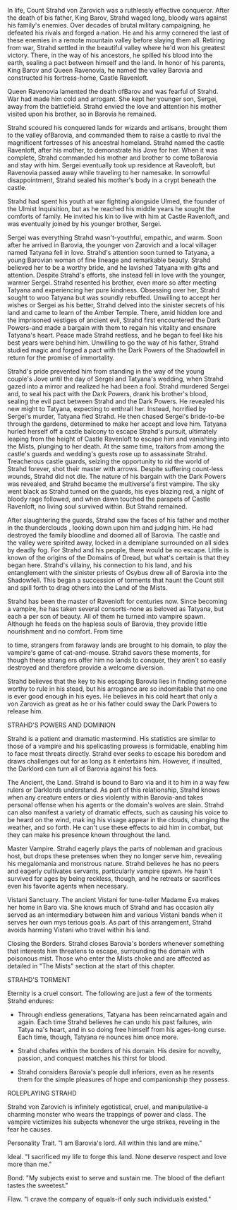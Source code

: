 In life, Count Strahd von Zarovich was a ruthlessly effective conqueror. After the death of bis father, King Barov, Strahd waged long, bloody wars against his family's enemies. Over decades of brutal military campaigning, he defeated his rivals and forged a nation. He and his army cornered the last of these enemies in a remote mountain valley before slaying them all. Retiring from war, Strahd settled in the beautiful valley where he'd won his greatest victory. There, in the way of his ancestors, he spilled his blood into the earth, sealing a pact between himself and the land. In honor of his parents, King Barov and Queen Ravenovia, he named the valley Barovia and constructed his fortress-home, Castle Ravenloft.

Queen Ravenovia lamented the death ofBarov and was fearful of Strahd. War had made him cold and arrogant. She kept her younger son, Sergei, away from the battlefield. Strahd envied the love and attention his mother visited upon his brother, so in Barovia he remained.

Strahd scoured his conquered lands for wizards and artisans, brought them to the valley ofBarovia, and commanded them to raise a castle to rival the magnificent fortresses of his ancestral homeland. Strahd named the castle Ravenloft, after his mother, to demonstrate his Jove for her. When it was complete, Strahd commanded his mother and brother to come toBarovia and stay with him. Sergei eventually took up residence at Raveoloft, but Ravenovia passed away while traveling to her namesake. In sorrowful disappointment, Strahd sealed his mother's body in a crypt beneath the castle.

Strahd had spent his youth at war fighting alongside Ulmed, the founder of the Ulmist Inquisition, but as he reached his middle years he sought the comforts of family. He invited his kin to live with him at Castle Ravenloft, and was eventually joined by his younger brother, Sergei.

Sergei was everything Strahd wasn't-youthful, empathic, and warm. Soon after he arrived in Barovia, the younger von Zarovich and a local villager named Tatyana fell in love. Strahd's attention soon turned to Tatyana, a young Barovian woman of fine lineage and remarkable beauty. Strahd believed her to be a worthy bride, and he lavished Tatyana with gifts and attention. Despite Strahd's efforts, she instead fell in love with the younger, warmer Sergei.  Strahd resented his brother, even more so after meeting Tatyana and experiencing her pure kindness. Obsessing over her, Strahd sought to woo Tatyana but was soundly rebuffed. Unwilling to accept her wishes or Sergei as his better, Strahd delved into the sinister secrets of his land and came to learn of the Amber Temple. There, amid hidden lore and the imprisoned vestiges of ancient evil, Strahd first encountered the Dark Powers-and made a bargain with them to regain his vitality and ensnare Tatyana's heart.  Peace made Strahd restless, and he began to feel like his best years were behind him. Unwilling to go the way of his father, Strahd studied magic and forged a pact with the Dark Powers of the Shadowfell in return for the promise of immortality. 

Strahd's pride prevented him from standing in the way of the young couple's Jove until the day of Sergei and Tatyana's wedding, when Strahd gazed into a mirror and realized he had been a fool. Strahd murdered Sergei and, to seal his pact with the Dark Powers, drank his brother's blood, sealing the evil pact between Strahd and the Dark Powers. He revealed his new might to Tatyana, expecting to enthrall her. Instead, horrified by Sergei's murder, Tatyana fled Strahd. He then chased Sergei's bride-to-be through the gardens, determined to make her accept and love him. Tatyana hurled herself off a castle balcony to escape Strahd's pursuit, ultimately leaping from the height of Castle Ravenloft to escape him and vanishing into the Mists, plunging to her death. At the same time, traitors from among the castle's guards and wedding's guests rose up to assassinate Strahd. Treacherous castle guards, seizing the opportunity to rid the world of Strahd forever, shot their master with arrows. Despite suffering count-less wounds, Strahd did not die. The nature of his bargain with the Dark Powers was revealed, and Strahd became the multiverse's first vampire. The sky went black as Strahd turned on the guards, his eyes blazing red, a night of bloody rage followed, and when dawn touched the parapets of Castle Ravenloft, no living soul survived within. But Strahd remained.

After slaughtering the guards, Strahd saw the faces of his father and mother in the thunderclouds , looking down upon him and judging him. He had destroyed the family bloodline and doomed all of Barovia. The castle and the valley were spirited away, locked in a demiplane surrounded on all sides by deadly fog. For Strahd and his people, there would be no escape. Little is known of the origins of the Domains of Dread, but what's certain is that they began here. Strahd's villainy, his connection to his land, and his entanglement with the sinister priests of Osybus drew all of Barovia into the Shadowfell. This began a succession of torments that haunt the Count still and spill forth to drag others into the Land of the Mists.

Strahd has been the master of Ravenloft for centuries now. Since becoming a vampire, he has taken several consorts-none as beloved as Tatyana, but each a per­ son of beauty. All of them he turned into vampire spawn. Although he feeds on the hapless souls of Barovia, they provide little nourishment and no comfort. From time

to time, strangers from faraway lands are brought to his domain, to play the vampire's game of cat-and-mouse. Strahd savors these moments, for though these strang­ ers offer him no lands to conquer, they aren't so easily destroyed and therefore provide a welcome diversion.

Strahd believes that the key to his escaping Barovia lies in finding someone worthy to rule in his stead, but his arrogance are so indomitable that no one is ever good enough in his eyes. He believes in his cold heart that only a von Zarovich as great as he or his father could sway the Dark Powers to release him.

STRAHD'S POWERS AND DOMINION

Strahd is a patient and dramatic mastermind. His statistics are similar to those of a vampire and his spellcasting prowess is formidable, enabling him  
to face most threats directly. Strahd ever seeks to escape his boredom and draws challenges out for as long as it entertains him. However, if insulted, the Darklord can turn all of Barovia against his foes.

The Ancient, the Land. Strahd is bound to Baro­ via and it to him in a way few rulers or Darklords understand. As part of this relationship, Strahd knows when any creature enters or dies violently within Barovia-and takes personal offense when his agents or the domain's wolves are slain. Strahd can also manifest a variety of dramatic effects, such as causing his voice to be heard on the wind, mak­ ing his visage appear in the clouds, changing the weather, and so forth. He can't use these effects to aid him in combat, but they can make his presence known throughout the land.

Master Vampire. Strahd eagerly plays the parts of nobleman and gracious host, but drops these pretenses when they no longer serve him, revealing his megalomania and monstrous nature. Strahd believes he has no peers and eagerly cultivates servants, particularly vampire spawn. He hasn't survived for ages by being reckless, though, and he retreats or sacrifices even his favorite agents when necessary.

Vistani Sanctuary. The ancient Vistani for­ tune-teller Madame Eva makes her home in Baro­ via. She knows much of Strahd and has occasion­ ally served as an intermediary between him and various Vistani bands when it serves her own mys­ terious goals. As part of this arrangement, Strahd avoids harming Vistani who travel within his land.

Closing the Borders. Strahd closes Barovia's borders whenever something that interests him threatens to escape, surrounding the domain with poisonous mist. Those who enter the Mists choke and are affected as detailed in "The Mists" section at the start of this chapter.

STRAHD'S TORMENT

Eternity is a cruel consort. The following are just a few of the torments Strahd endures:

-   Through endless generations, Tatyana has been reincarnated again and again. Each time Strahd believes he can undo his past failures, win Tatya­ na's heart, and in so doing free himself from his ages-long curse. Each time, though, Tatyana re­ nounces him once more.
    
-   Strahd chafes within the borders of his domain. His desire for novelty, passion, and conquest matches his thirst for blood.
    
-   Strahd considers Barovia's people dull inferiors, even as he resents them for the simple pleasures of hope and companionship they possess.

ROLEPLAYING STRAHD

Strahd von Zarovich is infinitely egotistical, cruel, and manipulative-a charming monster who wears the trappings of power and class. The vampire victimizes his subjects whenever the urge strikes, reveling in the fear he causes.

Personality Trait. "I am Barovia's lord. All within this land are mine."

Ideal. "I sacrificed my life to forge this land. None deserve respect and love more than me."

Bond. "My subjects exist to serve and sustain me. The blood of the defiant tastes the sweetest."

Flaw. "I crave the company of equals-if only such individuals existed."
